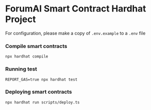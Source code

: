 # ForumAI Smart Contract Hardhat Project
For configuration, please make a copy of `.env.example` to a `.env` file

### Compile smart contracts
```shell
npx hardhat compile
```

### Running test
```shell
REPORT_GAS=true npx hardhat test
```

### Deploying smart contracts

```shell
npx hardhat run scripts/deploy.ts
```
